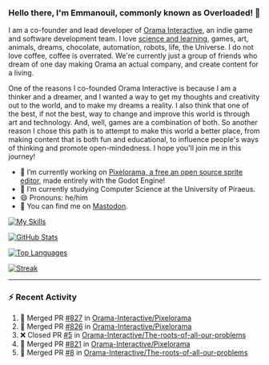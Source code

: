 ### Hello there, I'm Emmanouil, commonly known as Overloaded! 👋
I am a co-founder and lead developer of [Orama Interactive](https://www.orama-interactive.com/), an indie game and software development team. I love [science and learning](https://github.com/OverloadedOrama/KnowledgeBase), games, art, animals, dreams, chocolate, automation, robots, life, the Universe. I do not love coffee, coffee is overrated. We're currently just a group of friends who dream of one day making Orama an actual company, and create content for a living.

One of the reasons I co-founded Orama Interactive is because I am a thinker and a dreamer, and I wanted a way to get my thoughts and creativity out to the world, and to make my dreams a reality. I also think that one of the best, if not the best, way to change and improve this world is through art and technology. And, well, games are a combination of both. So another reason I chose this path is to attempt to make this world a better place, from making content that is both fun and educational, to influence people's ways of thinking and promote open-mindedness. I hope you'll join me in this journey!

- 🔭 I’m currently working on [Pixelorama, a free an open source sprite editor](https://github.com/Orama-Interactive/Pixelorama), made entirely with the Godot Engine!
- 🌱 I’m currently studying Computer Science at the University of Piraeus.
- 😄 Pronouns: he/him
- 🐘 You can find me on <a rel="me" href="https://mastodon.social/@Overloaded">Mastodon</a>.

[![My Skills](https://skillicons.dev/icons?i=godot,py,cpp,cs,git,linux,html)](https://skillicons.dev)

[![GitHub Stats](https://github-readme-stats.vercel.app/api/?username=OverloadedOrama&count_private=true&show_icons=true&theme=merko)](https://github.com/anuraghazra/github-readme-stats)

[![Top Languages](https://github-readme-stats.vercel.app/api/top-langs/?username=OverloadedOrama&count_private=true&layout=compact&theme=merko)](https://github.com/anuraghazra/github-readme-stats)

[![Streak](https://github-readme-streak-stats.herokuapp.com/?user=OverloadedOrama&theme=vision-friendly-dark)](https://git.io/streak-stats)

---

### :zap: Recent Activity

<!--START_SECTION:activity-->
1. 🎉 Merged PR [#827](https://github.com/Orama-Interactive/Pixelorama/pull/827) in [Orama-Interactive/Pixelorama](https://github.com/Orama-Interactive/Pixelorama)
2. 🎉 Merged PR [#826](https://github.com/Orama-Interactive/Pixelorama/pull/826) in [Orama-Interactive/Pixelorama](https://github.com/Orama-Interactive/Pixelorama)
3. ❌ Closed PR [#5](https://github.com/Orama-Interactive/The-roots-of-all-our-problems/pull/5) in [Orama-Interactive/The-roots-of-all-our-problems](https://github.com/Orama-Interactive/The-roots-of-all-our-problems)
4. 🎉 Merged PR [#821](https://github.com/Orama-Interactive/Pixelorama/pull/821) in [Orama-Interactive/Pixelorama](https://github.com/Orama-Interactive/Pixelorama)
5. 🎉 Merged PR [#8](https://github.com/Orama-Interactive/The-roots-of-all-our-problems/pull/8) in [Orama-Interactive/The-roots-of-all-our-problems](https://github.com/Orama-Interactive/The-roots-of-all-our-problems)
<!--END_SECTION:activity-->

<!--
**OverloadedOrama/OverloadedOrama** is a ✨ _special_ ✨ repository because its `README.md` (this file) appears on your GitHub profile.

Here are some ideas to get you started:

- 👯 I’m looking to collaborate on ...
- 🤔 I’m looking for help with ...
- 💬 Ask me about ...
- 📫 How to reach me: ...
- ⚡ Fun fact: ...
-->
